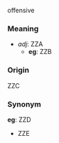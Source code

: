 offensive
### Meaning
+ _adj_: ZZA
    + __eg__: ZZB

### Origin

ZZC

### Synonym

__eg__: ZZD

+ ZZE


